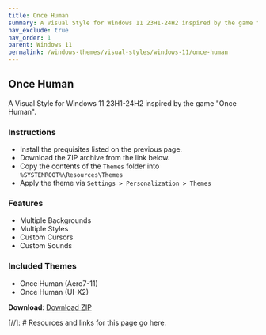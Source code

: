 ```yaml
---
title: Once Human
summary: A Visual Style for Windows 11 23H1-24H2 inspired by the game "Once Human".
nav_exclude: true
nav_order: 1
parent: Windows 11
permalink: /windows-themes/visual-styles/windows-11/once-human
---
```


## Once Human
A Visual Style for Windows 11 23H1-24H2 inspired by the game "Once Human".

### Instructions

- Install the prequisites listed on the previous page.
- Download the ZIP archive from the link below.
- Copy the contents of the `Themes` folder into `%SYSTEMROOT%\Resources\Themes`
- Apply the theme via `Settings > Personalization > Themes`

### Features

- Multiple Backgrounds
- Multiple Styles
- Custom Cursors
- Custom Sounds

### Included Themes

- Once Human (Aero7-11)
- Once Human (UI-X2)

**Download**: [Download ZIP]

<!-- ////////////////////////////////////////////////////////////////////////////////////////////////////////////////////// -->

[//]: # Resources and links for this page go here.

[Preivew]: https://gitlab.com/the-back-room/visual-styles/windows-11/sfw/once-human/-/raw/main/Extras/Preview.bmp
[Download ZIP]: https://gitlab.com/the-back-room/visual-styles/windows-11/sfw/once-human/-/archive/main/once-human-main.zip

<!-- ////////////////////////////////////////////////////////////////////////////////////////////////////////////////////// -->
